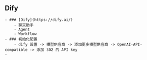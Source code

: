 ## Dify
	- ### [Dify](https://dify.ai/)
		- 聊天助手
		- Agent
		- Workflow
	- ### 初始化配置
		- dify 设置 -> 模型供应商 -> 添加更多模型供应商 -> OpenAI-API-compatible -> 添加 302 的 API key
	-